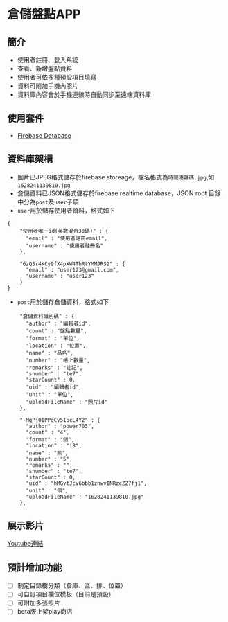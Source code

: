 倉儲盤點APP
=============================

簡介
------------

- 使用者註冊、登入系統
- 查看、新增盤點資料
- 使用者可依多種預設項目填寫
- 資料可附加手機內照片
- 資料庫內容會於手機連線時自動同步至遠端資料庫

使用套件
------------

- [Firebase Database](https://firebase.google.com/docs/database)

資料庫架構
------------
- 圖片已JPEG格式儲存於firebase storeage，檔名格式為`時間湊雜碼.jpg`,如`1628241139810.jpg`
- 倉儲資料已JSON格式儲存於firebase realtime database，JSON root 目錄中分為`post`及`user`子項
 - `user`用於儲存使用者資料，格式如下
```
{
    "使用者唯一id(英數混合30碼)" : {
      "email" : "使用者註冊email",
      "username" : "使用者註冊名"
    },

    "6zQSr4KCy9fX4pXW4ThRtYMMJRS2" : {
      "email" : "user123@gmail.com",
      "username" : "user123"
    }
}
```
 - `post`用於儲存倉儲資料，格式如下
```
    "倉儲資料識別碼" : {
      "author" : "編輯者id",
      "count" : "盤點數量",
      "format" : "單位",
      "location" : "位置",
      "name" : "品名",
      "number" : "帳上數量",
      "remarks" : "註記",
      "snumber" : "te7",
      "starCount" : 0,
      "uid" : "編輯者id",
      "unit" : "單位",
      "uploadFileName" : "照片id"
    },

    "-MgPj0IPPqCv51pcL4Y2" : {
      "author" : "power703",
      "count" : "4",
      "format" : "個",
      "location" : "i8",
      "name" : "熊",
      "number" : "5",
      "remarks" : "",
      "snumber" : "te7",
      "starCount" : 0,
      "uid" : "hMGvtJcv6bbb1znwvINRzcZZ7fj1",
      "unit" : "個",
      "uploadFileName" : "1628241139810.jpg"
    },
```

展示影片
------------
[Youtube連結](https://youtu.be/mqGtv7kGnhU)

預計增加功能
------------
 - [ ] 制定目錄樹分類（倉庫、區、排、位置）
 - [ ] 可自訂項目欄位模板（目前是預設）
 - [ ] 可附加多張照片
 - [ ] beta版上架play商店
